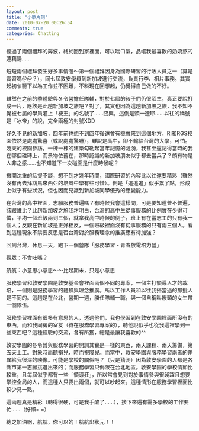 ```yaml
---
layout: post
title: "小歇片刻"
date: 2010-07-20 00:26:54
comments: true
categories: Chatting
---
```

<p>經過了兩個禮拜的奔波，終於回到家裡面，可以喘口氣，品嚐我最喜歡的奶奶熬的蓮藕湯&hellip;&hellip;</p><p>短短兩個禮拜發生好多事情喔～第一個禮拜因身為國際研習的行政人員之一（算是實習嗎＠＠？），同七屆敦安學員到新加坡進行交流，負責行李、相片事務。其實起初乍聽下以為工作並不困難，不料現在回想起，仍覺得自己做的不好。</p><p>雖然在之前的季體驗與冬令營擔任隊輔，對於七屆的孩子們仍很陌生，真正要說打成一片，應該是此趟新加坡之旅吧？對了，其實也因為這趟新加坡之旅，我不知不覺被七屆的學員灌上「梗王」的名號了&hellip;&hellip;囧興，這倒是頭一遭耶&hellip;&hellip;以往的稱號是「冰帝」的說，完全兩極的封號XDD</p><p>好久不見的新加坡，四年前也想不到四年後還會有機會來到這個地方，RI和RGS校園依然是處處驚喜（或說處處驚嚇），雖說是高中，卻不輸給台灣的大學，可怕。幾天的校園參訪，一棟一棟的建築勾勒起當年記憶的漣漪，我甚至還記得當時的我在哪個磁磚上，而景物依舊在，那時認識的新加坡朋友似乎都去當兵了？頗有物是人非之感&hellip;&hellip;也不知道下一次碰面是什麼時候呢？</p><p>撇開沈重的話提不談，想不到才幾年時間，國際研習的內容比以往還要精彩（雖然沒有再去拜訪馬來西亞的培風中學有些可惜）。倒是「追追追」似乎累了點，形成上似乎有些狀況，但也因而見識到新加坡同學優秀的應變能力。</p><p>在台灣的高中裡面，志願服務普遍嗎？有時候我會這樣問，可是要知道普不普遍，該跟誰比？此趟新加坡之旅我才明白，台灣的高中生從事服務的比例實在少得可憐，平均一個班級兩到三個，就拿我高中時候的例子，班上有在當志工的只有我一個人；反觀在新加坡是正好相反，一個班級裡面沒有從事服務的只有兩三個人。看到這種現象不禁要反思是否台灣對於服務理念的推廣應有待加強？</p><p>回到台灣，休息一天，跑下一個營隊「服務學習 - 青春放電培力營」</p><p>觀眾：不會吐嗎？</p><p>航航：小意思小意思～～比起期末，只是小意思</p><p>服務學習和敦安學園是敦安基金會裡面兩個不同的專案，一個主打領導人才的栽培，一個則是服務學習的體驗與理念推廣。所以工作人員和以往我搭當過的那批人是不同的。這趟是在台北，營期一週，勝任隊輔一職，與一個自稱叫饅頭的女生帶一個隊伍。</p><p>服務學習裡面有很多有意思的人，透過他們，我也學習到在敦安學園裡面所沒有的東西，而和我同房的室友（待在服務學習專案的），聽他說似乎也從我這裡學到一些東西吧？這種經驗的交流，各有所獲，總是最讓我喜歡的^^</p><p>敦安學園的冬令營與服務學習的開訓其實是一樣的東西，兩天課程、兩天籌備，第五天上工。對象時而聽損兒，時而視障兒。而當中，敦安學園與服務學習兩者的差異給我很深的映像。可能是學校的關係吧？（只是猜測）因為敦安學園的人都是各縣市第一志願挑選出來的；而服務學習只侷限在台北地區。敦安學園的學校情節比較重，且每屆似乎都有一些「領導狂」，所以常會見到對於事情參與很踴躍且想要掌控全局的人，而這種人只要出兩個，就可以吵起來。這種情形在服務學習裡面比較少見一點。</p><p>這兩週真是精彩（轉得很硬，可是我手酸了&hellip;&hellip;），接下來還有需多學校的工作要忙&hellip;&hellip;（好懶= =）</p><p>總之加油啊，航航，你可以的！航航出狀元！！</p><p>&nbsp;</p>
